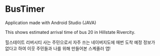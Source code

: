 # BusTimer
Application made with Android Studio (JAVA)



This shows estimated arrival time of bus 20 in Hillstate Rivercity.


힐스테이트 리버시티 사는 주민으로서 자주 쓰는 네이버지도에 매번 도착 예정 정보가 없다고 하여 이웃 주민들과 나를 위해 만들어본 스켸줄러 앱!
